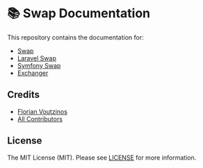 # :books: Swap Documentation

This repository contains the documentation for:

- [Swap](https://github.com/florianv/swap)
- [Laravel Swap](https://github.com/florianv/laravel-swap)
- [Symfony Swap](https://github.com/florianv/symfony-swap)
- [Exchanger](https://github.com/florianv/exchanger)

## Credits

- [Florian Voutzinos](https://github.com/florianv)
- [All Contributors](https://github.com/florianv/swap-documentation/contributors)

## License

The MIT License (MIT). Please see [LICENSE](https://github.com/florianv/swap-documentation/blob/master/LICENSE) for more information.
